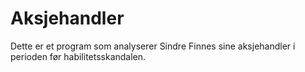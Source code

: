 # Aksjehandler
 Dette er et program som analyserer Sindre Finnes sine aksjehandler i perioden før habilitetsskandalen.

